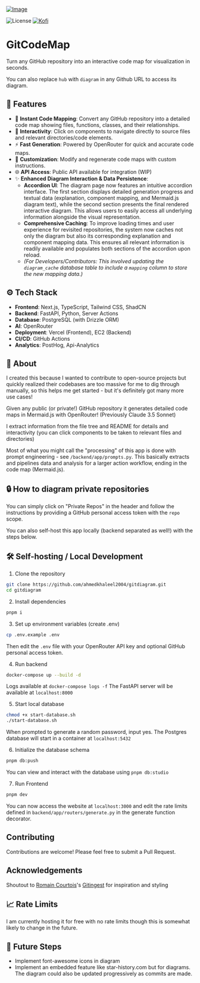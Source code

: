[![Image](./docs/readme_img.png "GitCodeMap Front Page")](https://gitdiagram.com/)

![License](https://img.shields.io/badge/license-MIT-blue.svg)
[![Kofi](https://img.shields.io/badge/Kofi-F16061.svg?logo=ko-fi&logoColor=white)](https://ko-fi.com/ahmedkhaleel2004)

# GitCodeMap

Turn any GitHub repository into an interactive code map for visualization in seconds.

You can also replace `hub` with `diagram` in any Github URL to access its diagram.

## 🚀 Features

- 👀 **Instant Code Mapping**: Convert any GitHub repository into a detailed code map showing files, functions, classes, and their relationships.
- 🎨 **Interactivity**: Click on components to navigate directly to source files and relevant directories/code elements.
- ⚡ **Fast Generation**: Powered by OpenRouter for quick and accurate code maps.
- 🔄 **Customization**: Modify and regenerate code maps with custom instructions.
- 🌐 **API Access**: Public API available for integration (WIP)
- ✨ **Enhanced Diagram Interaction & Data Persistence**:
  - **Accordion UI**: The diagram page now features an intuitive accordion interface. The first section displays detailed generation progress and textual data (explanation, component mapping, and Mermaid.js diagram text), while the second section presents the final rendered interactive diagram. This allows users to easily access all underlying information alongside the visual representation.
  - **Comprehensive Caching**: To improve loading times and user experience for revisited repositories, the system now caches not only the diagram but also its corresponding explanation and component mapping data. This ensures all relevant information is readily available and populates both sections of the accordion upon reload.
  - *(For Developers/Contributors: This involved updating the `diagram_cache` database table to include a `mapping` column to store the new mapping data.)*

## ⚙️ Tech Stack

- **Frontend**: Next.js, TypeScript, Tailwind CSS, ShadCN
- **Backend**: FastAPI, Python, Server Actions
- **Database**: PostgreSQL (with Drizzle ORM)
- **AI**: OpenRouter
- **Deployment**: Vercel (Frontend), EC2 (Backend)
- **CI/CD**: GitHub Actions
- **Analytics**: PostHog, Api-Analytics

## 🤔 About

I created this because I wanted to contribute to open-source projects but quickly realized their codebases are too massive for me to dig through manually, so this helps me get started - but it's definitely got many more use cases!

Given any public (or private!) GitHub repository it generates detailed code maps in Mermaid.js with OpenRouter! (Previously Claude 3.5 Sonnet)

I extract information from the file tree and README for details and interactivity (you can click components to be taken to relevant files and directories)

Most of what you might call the "processing" of this app is done with prompt engineering - see `/backend/app/prompts.py`. This basically extracts and pipelines data and analysis for a larger action workflow, ending in the code map (Mermaid.js).

## 🔒 How to diagram private repositories

You can simply click on "Private Repos" in the header and follow the instructions by providing a GitHub personal access token with the `repo` scope.

You can also self-host this app locally (backend separated as well!) with the steps below.

## 🛠️ Self-hosting / Local Development

1. Clone the repository

```bash
git clone https://github.com/ahmedkhaleel2004/gitdiagram.git
cd gitdiagram
```

2. Install dependencies

```bash
pnpm i
```

3. Set up environment variables (create .env)

```bash
cp .env.example .env
```

Then edit the `.env` file with your OpenRouter API key and optional GitHub personal access token.

4. Run backend

```bash
docker-compose up --build -d
```

Logs available at `docker-compose logs -f`
The FastAPI server will be available at `localhost:8000`

5. Start local database

```bash
chmod +x start-database.sh
./start-database.sh
```

When prompted to generate a random password, input yes.
The Postgres database will start in a container at `localhost:5432`

6. Initialize the database schema

```bash
pnpm db:push
```

You can view and interact with the database using `pnpm db:studio`

7. Run Frontend

```bash
pnpm dev
```

You can now access the website at `localhost:3000` and edit the rate limits defined in `backend/app/routers/generate.py` in the generate function decorator.

## Contributing

Contributions are welcome! Please feel free to submit a Pull Request.

## Acknowledgements

Shoutout to [Romain Courtois](https://github.com/cyclotruc)'s [Gitingest](https://gitingest.com/) for inspiration and styling

## 📈 Rate Limits

I am currently hosting it for free with no rate limits though this is somewhat likely to change in the future.

<!-- If you would like to bypass these, self-hosting instructions are provided. I also plan on adding an input for your own Anthropic API key.

Diagram generation:

- 1 request per minute
- 5 requests per day -->

## 🤔 Future Steps

- Implement font-awesome icons in diagram
- Implement an embedded feature like star-history.com but for diagrams. The diagram could also be updated progressively as commits are made.
